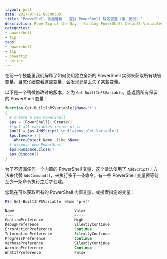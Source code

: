 ```yaml
---
layout: post
date: 2017-07-11 00:00:00
title: "PowerShell 技能连载 - 查找 PowerShell 缺省变量（第二部分）"
description: PowerTip of the Day - Finding PowerShell Default Variables (Part 2)
categories:
- powershell
- tip
tags:
- powershell
- tip
- powertip
- series
---
```

在前一个技能里我们解释了如何使用独立全新的 PowerShell 实例来获取所有缺省变量。当您仔细查看这些变量，会发现还是丢失了某些变量。

以下是一个稍微修改过的版本，名为 `Get-BuiltInPSVariable`，能返回所有保留的 PowerShell 变量：

```powershell
function Get-BuiltInPSVariable($Name='*')
{
  # create a new PowerShell
  $ps = [PowerShell]::Create()
  # get all variables inside of it
  $null = $ps.AddScript('$null=$host;Get-Variable')
  $ps.Invoke() |
    Where-Object Name -like $Name
  # dispose new PowerShell
  $ps.Runspace.Close()
  $ps.Dispose()
}
```

为了不遗漏任何一个内置的 PowerShell 变量，这个做法使用了 `AddScript()` 方法来代替 `AddCommand()`，来执行多于一条命令。有一些 PowerShell 变量要等待至少一条命令执行之后才创建。

您现在可以获取所有的 PowerShell 内置变量，或搜索指定的变量：

```powershell
PS> Get-BuiltInPSVariable -Name *pref*

Name                           Value
----                           -----
ConfirmPreference              High
DebugPreference                SilentlyContinue
ErrorActionPreference          Continue
InformationPreference          SilentlyContinue
ProgressPreference             Continue
VerbosePreference              SilentlyContinue
WarningPreference              Continue
WhatIfPreference               False
```

<!--本文国际来源：[Finding PowerShell Default Variables (Part 2)](http://community.idera.com/powershell/powertips/b/tips/posts/finding-powershell-default-variables-part-2)-->
